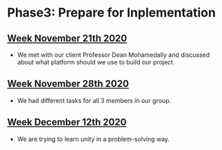 # Phase3: Prepare for Inplementation 

## [Week November 21th 2020](/phase3/platform.html)
- We met with our client Professor Dean Mohamedally and discussed about what platform 
should we use to build our project.

## [Week November 28th 2020](/phase3/tasks.html)
- We had different tasks for all 3 members in our group.

## [Week December 12th 2020](/phase3/unity.html)
- We are trying to learn unity in a problem-solving way.
